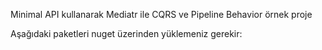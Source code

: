Minimal API kullanarak Mediatr ile CQRS ve Pipeline Behavior örnek proje

Aşağıdaki paketleri nuget üzerinden yüklemeniz gerekir:
